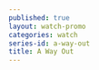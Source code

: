 ```yaml
---
published: true
layout: watch-promo
categories: watch
series-id: a-way-out
title: A Way Out
---
```

